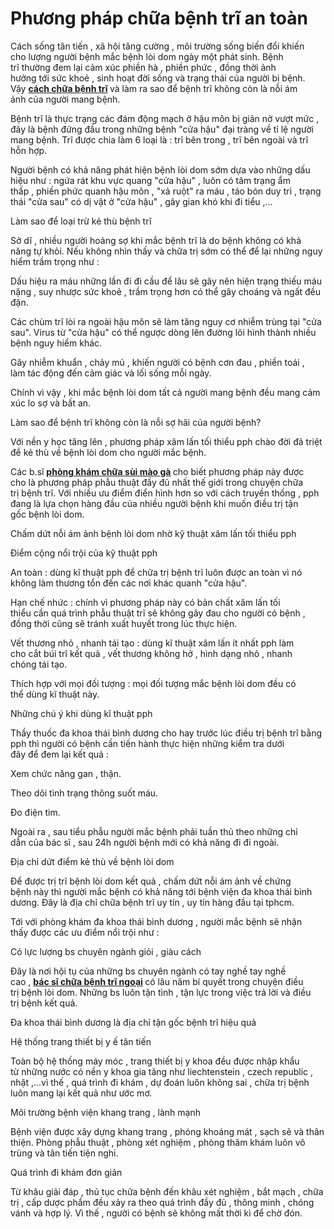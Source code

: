 # Phương pháp chữa bệnh trĩ an toàn
<p>Cách sống&nbsp;tân tiến&nbsp;, xã hội&nbsp;tăng cường&nbsp;, môi trường sống&nbsp;biến đổi&nbsp;khiến cho&nbsp;lượng&nbsp;người bệnh&nbsp;mắc&nbsp;bệnh lòi dom&nbsp;ngày&nbsp;một&nbsp;phát sinh.&nbsp;Bệnh trĩ&nbsp;thường&nbsp;đem lại&nbsp;cảm xúc&nbsp;phiền hà&nbsp;,&nbsp;phiền phức&nbsp;, đồng thời&nbsp;ảnh hưởng&nbsp;tới&nbsp;sức khoẻ&nbsp;,&nbsp;sinh hoạt&nbsp;đời sống&nbsp;và&nbsp;trạng thái&nbsp;của&nbsp;người bị bệnh. Vậy&nbsp;<strong><a href="http://phongkhamsuimaoga.com/de-benh-tri-khong-con-la-noi-lo-cua-nguoi-benh-1463.html">cách chữa bệnh trĩ</a>&nbsp;</strong>và làm&nbsp;ra sao&nbsp;để&nbsp;bệnh trĩ&nbsp;không còn là&nbsp;nỗi ám ảnh&nbsp;của&nbsp;người mang bệnh.</p>

<p>Bệnh trĩ&nbsp;là&nbsp;thực trạng&nbsp;các&nbsp;đám&nbsp;động mạch&nbsp;ở&nbsp;hậu môn&nbsp;bị&nbsp;giãn nở&nbsp;vượt mức&nbsp;, đây là bệnh đứng đầu trong&nbsp;những&nbsp;bệnh&nbsp;&quot;cửa hậu&quot;&nbsp;đại tràng&nbsp;về&nbsp;tỉ lệ&nbsp;người mang bệnh. Trĩ được chia làm&nbsp;6&nbsp;loại là :&nbsp;trĩ bên trong&nbsp;,&nbsp;trĩ bên ngoài&nbsp;và trĩ hỗn hợp.</p>

<p>Người bệnh&nbsp;có khả năng&nbsp;phát hiện&nbsp;bệnh lòi dom&nbsp;sớm dựa vào&nbsp;những&nbsp;dấu hiệu&nbsp;như : ngứa rát&nbsp;khu vực&nbsp;quang&nbsp;&quot;cửa hậu&quot;&nbsp;, luôn có&nbsp;tâm trạng&nbsp;ẩm thấp&nbsp;,&nbsp;phiền phức&nbsp;quanh&nbsp;hậu môn&nbsp;,&nbsp;&quot;xả ruột&quot;&nbsp;ra máu&nbsp;,&nbsp;táo bón&nbsp;duy trì&nbsp;,&nbsp;trạng thái&nbsp;&quot;cửa sau&quot;&nbsp;có dị vật ở&nbsp;&quot;cửa hậu&quot;&nbsp;, gây&nbsp;gian khó&nbsp;khi&nbsp;đi tiểu&nbsp;,&hellip;</p>

<p>Làm sao&nbsp;để&nbsp;loại trừ&nbsp;kẻ thù&nbsp;bệnh trĩ</p>

<p>Sở dĩ ,&nbsp;nhiều người&nbsp;hoảng sợ&nbsp;khi&nbsp;mắc&nbsp;bệnh trĩ&nbsp;là do bệnh&nbsp;không có khả năng&nbsp;tự khỏi. Nếu không&nbsp;nhìn thấy&nbsp;và&nbsp;chữa trị&nbsp;sớm&nbsp;có thể&nbsp;để lại&nbsp;những&nbsp;nguy hiểm&nbsp;trầm trọng&nbsp;như :</p>

<p>Dấu hiệu&nbsp;ra máu&nbsp;những lần&nbsp;đi&nbsp;đi cầu&nbsp;để lâu&nbsp;sẽ&nbsp;gây nên&nbsp;hiện trạng&nbsp;thiếu&nbsp;máu nặng , suy nhược&nbsp;sức khoẻ&nbsp;,&nbsp;trầm trọng&nbsp;hơn&nbsp;có thể&nbsp;gây choáng và ngất&nbsp;đều đặn.</p>

<p>Các&nbsp;chùm trĩ&nbsp;lòi ra&nbsp;ngoài&nbsp;hậu môn&nbsp;sẽ làm tăng&nbsp;nguy cơ&nbsp;nhiễm trùng&nbsp;tại&nbsp;&quot;cửa sau&quot;.&nbsp;Virus&nbsp;từ&nbsp;&quot;cửa hậu&quot;&nbsp;có thể&nbsp;ngược dòng lên đường&nbsp;lõi&nbsp;hình thành&nbsp;nhiều bệnh&nbsp;nguy hiểm&nbsp;khác.</p>

<p>Gây&nbsp;nhiễm khuẩn&nbsp;, chảy mủ , khiến&nbsp;người có bệnh&nbsp;cơn đau&nbsp;,&nbsp;phiền toái&nbsp;, làm&nbsp;tác động&nbsp;đến&nbsp;cảm giác&nbsp;và&nbsp;lối sống&nbsp;mỗi ngày.</p>

<p>Chính&nbsp;vì vậy&nbsp;,&nbsp;khi&nbsp;mắc&nbsp;bệnh lòi dom&nbsp;tất cả&nbsp;người mang bệnh&nbsp;đều mang&nbsp;cảm xúc&nbsp;lo sợ&nbsp;và&nbsp;bất an.</p>

<p>Làm sao&nbsp;để&nbsp;bệnh trĩ&nbsp;không còn là&nbsp;nỗi sợ hãi&nbsp;của người bệnh?</p>

<p>Với nền&nbsp;y học&nbsp;tăng lên&nbsp;,&nbsp;phương pháp&nbsp;xâm lấn&nbsp;tối thiểu&nbsp;pph&nbsp;chào đời&nbsp;đã&nbsp;triệt để&nbsp;kẻ thù&nbsp;về&nbsp;bệnh lòi dom&nbsp;cho&nbsp;người mắc bệnh.</p>

<p>Các&nbsp;b.sĩ&nbsp;<strong><a href="http://phongkhamsuimaoga.com">phòng khám chữa sùi mào gà</a>&nbsp;</strong>cho biết&nbsp;phương pháp&nbsp;này&nbsp;được cho&nbsp;là&nbsp;phương pháp&nbsp;phẫu thuật&nbsp;đầy đủ&nbsp;nhất&nbsp;thế giới&nbsp;trong&nbsp;chuyện&nbsp;chữa trị&nbsp;bệnh trĩ. Với nhiều&nbsp;ưu điểm&nbsp;điển hình&nbsp;hơn so với&nbsp;cách&nbsp;truyền thống , pph đang là&nbsp;lựa chọn&nbsp;hàng đầu&nbsp;của nhiều&nbsp;người bệnh&nbsp;khi&nbsp;muốn&nbsp;điều trị&nbsp;tận gốc&nbsp;bệnh lòi dom.</p>

<p>Chấm dứt&nbsp;nỗi ám ảnh&nbsp;bệnh lòi dom&nbsp;nhờ kỹ thuật xâm lấn&nbsp;tối thiểu&nbsp;pph</p>

<p>Điểm cộng&nbsp;nổi trội&nbsp;của kỹ thuật pph</p>

<p>An toàn&nbsp;:&nbsp;dùng&nbsp;kĩ thuật pph để&nbsp;chữa trị&nbsp;bệnh trĩ&nbsp;luôn được&nbsp;an toàn&nbsp;vì nó không làm&nbsp;thương tổn&nbsp;đến&nbsp;các&nbsp;nơi&nbsp;khác quanh&nbsp;&quot;cửa hậu&quot;.</p>

<p>Hạn chế&nbsp;nhức&nbsp;: chính vì&nbsp;phương pháp&nbsp;này có&nbsp;bản chất&nbsp;xâm lấn&nbsp;tối thiểu&nbsp;cần&nbsp;quá trình&nbsp;phẫu thuật&nbsp;trĩ sẽ không gây&nbsp;đau&nbsp;cho&nbsp;người có bệnh&nbsp;, đồng thời cũng sẽ&nbsp;tránh&nbsp;xuất huyết&nbsp;trong&nbsp;lúc&nbsp;thực hiện.</p>

<p>Vết thương nhỏ , nhanh&nbsp;tái tạo&nbsp;:&nbsp;dùng&nbsp;kĩ thuật xâm lấn&nbsp;ít nhất&nbsp;pph&nbsp;làm cho&nbsp;cắt&nbsp;búi trĩ&nbsp;kết quả&nbsp;, vết thương không hở ,&nbsp;hình dạng&nbsp;nhỏ ,&nbsp;nhanh chóng&nbsp;tái tạo.</p>

<p>Thích hợp&nbsp;với mọi đối tượng : mọi đối tượng mắc&nbsp;bệnh lòi dom&nbsp;đều&nbsp;có thể&nbsp;dùng&nbsp;kĩ thuật này.</p>

<p>Những&nbsp;chú ý&nbsp;khi&nbsp;dùng&nbsp;kĩ thuật pph</p>

<p>Thầy thuốc&nbsp;đa khoa thái bình dương&nbsp;cho hay&nbsp;trước&nbsp;lúc&nbsp;điều trị&nbsp;bệnh trĩ&nbsp;bằng pph thì&nbsp;người có bệnh&nbsp;cần&nbsp;tiến hành&nbsp;thực hiện&nbsp;những&nbsp;kiểm tra&nbsp;dưới đây&nbsp;để&nbsp;đem lại&nbsp;kết quả&nbsp;:</p>

<p>Xem&nbsp;chức năng&nbsp;gan , thận.</p>

<p>Theo dõi&nbsp;tình trạng&nbsp;thông suốt&nbsp;máu.</p>

<p>Đo điện tim.</p>

<p>Ngoài ra&nbsp;, sau&nbsp;tiểu phẫu&nbsp;người mắc bệnh&nbsp;phải&nbsp;tuần thủ theo&nbsp;những&nbsp;chỉ dẫn&nbsp;của&nbsp;bác sĩ&nbsp;, sau 24h&nbsp;người bệnh&nbsp;mới&nbsp;có khả năng&nbsp;đi&nbsp;đi ngoài.</p>

<p>Địa chỉ&nbsp;dứt điểm&nbsp;kẻ thù&nbsp;về&nbsp;bệnh lòi dom</p>

<p>Để được&nbsp;trị&nbsp;trĩ&nbsp;bệnh lòi dom&nbsp;kết quả&nbsp;,&nbsp;chấm dứt&nbsp;nỗi ám ảnh&nbsp;về&nbsp;chứng bệnh&nbsp;này thì&nbsp;người mắc bệnh&nbsp;có khả năng&nbsp;tới&nbsp;bệnh viện&nbsp;đa khoa thái bình dương. Đây là địa chỉ&nbsp;chữa bệnh&nbsp;trĩ&nbsp;uy tín&nbsp;,&nbsp;uy tín&nbsp;hàng đầu&nbsp;tại&nbsp;tphcm.</p>

<p>Tới&nbsp;với&nbsp;phòng khám&nbsp;đa khoa thái bình dương ,&nbsp;người mắc bệnh&nbsp;sẽ&nbsp;nhận thấy&nbsp;được&nbsp;các&nbsp;ưu điểm&nbsp;nổi trội&nbsp;như :</p>

<p>Có&nbsp;lực lượng&nbsp;bs&nbsp;chuyên ngành&nbsp;giỏi , giàu&nbsp;cách</p>

<p>Đây là&nbsp;nơi&nbsp;hội tụ của&nbsp;những&nbsp;bs&nbsp;chuyên ngành&nbsp;có&nbsp;tay nghề&nbsp;tay nghề cao&nbsp;,&nbsp;<strong><a href="http://http://phongkhamsuimaoga.com/bac-si-chua-benh-tri-noi-va-ngoai-gioi-o-tphcm-1464.html">bác sĩ chữa bệnh trĩ ngoại</a>&nbsp;</strong>có&nbsp;lâu năm&nbsp;bí quyết&nbsp;trong&nbsp;chuyện&nbsp;điều trị&nbsp;bệnh lòi dom.&nbsp;Những&nbsp;bs&nbsp;luôn&nbsp;tận tình&nbsp;, tận lực trong&nbsp;việc&nbsp;trả lời&nbsp;và&nbsp;điều trị&nbsp;bệnh&nbsp;kết quả.</p>

<p>Đa khoa thái bình dương là địa chỉ&nbsp;tận gốc&nbsp;bệnh trĩ&nbsp;hiệu quả</p>

<p>Hệ thống trang thiết bị y ế&nbsp;tân tiến</p>

<p>Toàn bộ&nbsp;hệ thống máy móc , trang thiết bị&nbsp;y khoa&nbsp;đều được nhập khẩu từ&nbsp;những&nbsp;nước có nền&nbsp;y khoa&nbsp;gia tăng&nbsp;như&nbsp;liechtenstein&nbsp;,&nbsp;czech republic&nbsp;, nhật ,&hellip;vì thế ,&nbsp;quá trình&nbsp;đi khám&nbsp;,&nbsp;dự đoán&nbsp;luôn&nbsp;không sai&nbsp;,&nbsp;chữa trị&nbsp;bệnh luôn&nbsp;mang lại&nbsp;kết quả&nbsp;như&nbsp;ước mơ.</p>

<p>Môi trường&nbsp;bệnh viện&nbsp;khang trang ,&nbsp;lành mạnh</p>

<p>Bệnh viện&nbsp;được xây dựng khang trang ,&nbsp;phóng khoáng&nbsp;mát , sạch sẽ và thân thiện. Phòng&nbsp;phẫu thuật&nbsp;, phòng&nbsp;xét nghiệm&nbsp;, phòng&nbsp;thăm khám&nbsp;luôn&nbsp;vô trùng&nbsp;và&nbsp;tân tiến&nbsp;tiện nghi.</p>

<p>Quá trình&nbsp;đi khám&nbsp;đơn giản</p>

<p>Từ khâu&nbsp;giải đáp&nbsp;, thủ tục&nbsp;chữa bệnh&nbsp;đến&nbsp;khâu&nbsp;xét nghiệm&nbsp;,&nbsp;bắt mạch&nbsp;,&nbsp;chữa trị&nbsp;, cấp&nbsp;dược phẩm&nbsp;đều&nbsp;xảy ra&nbsp;theo&nbsp;quá trình&nbsp;đầy đủ&nbsp;,&nbsp;thông minh&nbsp;,&nbsp;chóng vánh&nbsp;và&nbsp;hợp lý.&nbsp;Vì thế&nbsp;,&nbsp;người có bệnh&nbsp;sẽ không mất&nbsp;thời kì&nbsp;để&nbsp;chờ đón.</p>

<p>&nbsp;</p>
